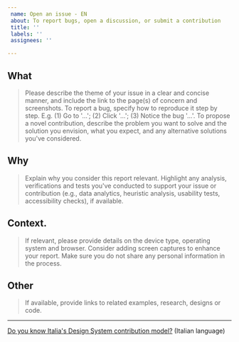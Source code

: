 ```yaml
---
 name: Open an issue - EN
 about: To report bugs, open a discussion, or submit a contribution
 title: ''
 labels: ''
 assignees: ''

---
```


<!-- Before opening an issue, please check if there are already existing discussions on the topic you are interested in, or on similar topics. If it does, participate by posting a comment on the already existing issue. -->
## What
> Please describe the theme of your issue in a clear and concise manner, and include the link to the page(s) of concern and screenshots.
> To report a bug, specify how to reproduce it step by step. E.g. (1) Go to '...'; (2) Click '...'; (3) Notice the bug '...'.
> To propose a novel contribution, describe the problem you want to solve and the solution you envision, what you expect, and any alternative solutions you've considered.
## Why 
> Explain why you consider this report relevant.
> Highlight any analysis, verifications and tests you've conducted to support your issue or contribution (e.g., data analytics, heuristic analysis, usability tests, accessibility checks), if available.
## Context.
> If relevant, please provide details on the device type, operating system and browser.
> Consider adding screen captures to enhance your report.
> Make sure you do not share any personal information in the process.
## Other
> If available, provide links to related examples, research, designs or code.
----
[Do you know Italia's Design System contribution model?](https://designers.italia.it/design-system/come-contribuire/modello-di-contribuzione/) (Italian language)
